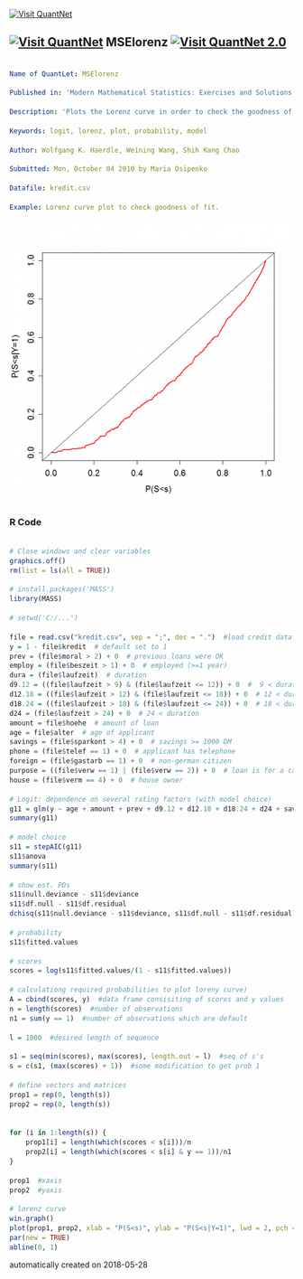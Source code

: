 [<img src="https://github.com/QuantLet/Styleguide-and-FAQ/blob/master/pictures/banner.png" width="888" alt="Visit QuantNet">](http://quantlet.de/)

## [<img src="https://github.com/QuantLet/Styleguide-and-FAQ/blob/master/pictures/qloqo.png" alt="Visit QuantNet">](http://quantlet.de/) **MSElorenz** [<img src="https://github.com/QuantLet/Styleguide-and-FAQ/blob/master/pictures/QN2.png" width="60" alt="Visit QuantNet 2.0">](http://quantlet.de/)

```yaml

Name of QuantLet: MSElorenz 

Published in: 'Modern Mathematical Statistics: Exercises and Solutions'

Description: 'Plots the Lorenz curve in order to check the goodness of the model.'

Keywords: logit, lorenz, plot, probability, model

Author: Wolfgang K. Haerdle, Weining Wang, Shih Kang Chao

Submitted: Mon, October 04 2010 by Maria Osipenko

Datafile: kredit.csv

Example: Lorenz curve plot to check goodness of fit.
```

![Picture1](plot.png)

### R Code
```r

# Close windows and clear variables
graphics.off()
rm(list = ls(all = TRUE))

# install.packages('MASS')
library(MASS)

# setwd('C:/...')

file = read.csv("kredit.csv", sep = ";", dec = ".")  #load credit data
y = 1 - file$kredit  # default set to 1
prev = (file$moral > 2) + 0  # previous loans were OK
employ = (file$beszeit > 1) + 0  # employed (>=1 year)
dura = (file$laufzeit)  # duration
d9.12 = ((file$laufzeit > 9) & (file$laufzeit <= 12)) + 0  #  9 < duration <= 12
d12.18 = ((file$laufzeit > 12) & (file$laufzeit <= 18)) + 0  # 12 < duration <= 18
d18.24 = ((file$laufzeit > 18) & (file$laufzeit <= 24)) + 0  # 18 < duration <= 24
d24 = (file$laufzeit > 24) + 0  # 24 < duration
amount = file$hoehe  # amount of loan
age = file$alter  # age of applicant
savings = (file$sparkont > 4) + 0  # savings >= 1000 DM
phone = (file$telef == 1) + 0  # applicant has telephone
foreign = (file$gastarb == 1) + 0  # non-german citizen
purpose = ((file$verw == 1) | (file$verw == 2)) + 0  # loan is for a car
house = (file$verm == 4) + 0  # house owner

# Logit: dependence on several rating factors (with model choice)
g11 = glm(y ~ age + amount + prev + d9.12 + d12.18 + d18.24 + d24 + savings + purpose + house, family = binomial)
summary(g11)

# model choice
s11 = stepAIC(g11)
s11$anova
summary(s11)

# show est. PDs
s11$null.deviance - s11$deviance
s11$df.null - s11$df.residual
dchisq(s11$null.deviance - s11$deviance, s11$df.null - s11$df.residual)

# probability
s11$fitted.values

# scores
scores = log(s11$fitted.values/(1 - s11$fitted.values))

# calculationg required probabilities to plot loreny curve)
A = cbind(scores, y)  #data frame consisiting of scores and y values
n = length(scores)  #number of observations
n1 = sum(y == 1)  #number of observations which are default

l = 1000  #desired length of sequence

s1 = seq(min(scores), max(scores), length.out = l)  #seq of s's
s = c(s1, (max(scores) + 1))  #some modification to get prob 1

# define vectors and matrices
prop1 = rep(0, length(s))
prop2 = rep(0, length(s))


for (i in 1:length(s)) {
    prop1[i] = length(which(scores < s[i]))/n
    prop2[i] = length(which(scores < s[i] & y == 1))/n1
}

prop1  #xaxis
prop2  #yaxis

# lorenz curve
win.graph()
plot(prop1, prop2, xlab = "P(S<s)", ylab = "P(S<s|Y=1)", lwd = 2, pch = 16, col = "red", type = "l", cex.lab = 1.25, cex.axis = 1.25)
par(new = TRUE)
abline(0, 1) 

```

automatically created on 2018-05-28